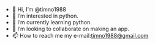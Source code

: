 - 👋 Hi, I’m @timno1988
- 👀 I’m interested in python.
- 🌱 I’m currently learning python.
- 💞️ I’m looking to collaborate on making an app.
- 📫 How to reach me my e-mail:timno1988@gmail.com

<!---
timno1988/timno1988 is a ✨ special ✨ repository because its `README.md` (this file) appears on your GitHub profile.
You can click the Preview link to take a look at your changes.
--->
